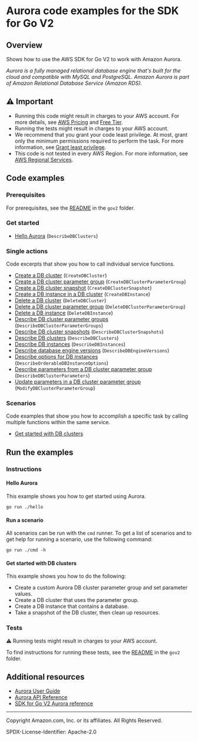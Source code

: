 # Aurora code examples for the SDK for Go V2

## Overview

Shows how to use the AWS SDK for Go V2 to work with Amazon Aurora.

<!--custom.overview.start-->
<!--custom.overview.end-->

_Aurora is a fully managed relational database engine that's built for the cloud and compatible with MySQL and PostgreSQL. Amazon Aurora is part of Amazon Relational Database Service (Amazon RDS)._

## ⚠ Important

* Running this code might result in charges to your AWS account. For more details, see [AWS Pricing](https://aws.amazon.com/pricing/) and [Free Tier](https://aws.amazon.com/free/).
* Running the tests might result in charges to your AWS account.
* We recommend that you grant your code least privilege. At most, grant only the minimum permissions required to perform the task. For more information, see [Grant least privilege](https://docs.aws.amazon.com/IAM/latest/UserGuide/best-practices.html#grant-least-privilege).
* This code is not tested in every AWS Region. For more information, see [AWS Regional Services](https://aws.amazon.com/about-aws/global-infrastructure/regional-product-services).

<!--custom.important.start-->
<!--custom.important.end-->

## Code examples

### Prerequisites

For prerequisites, see the [README](../README.md#Prerequisites) in the `gov2` folder.


<!--custom.prerequisites.start-->
<!--custom.prerequisites.end-->

### Get started

- [Hello Aurora](hello/hello.go#L4) (`DescribeDBClusters`)


### Single actions

Code excerpts that show you how to call individual service functions.

- [Create a DB cluster](actions/clusters.go#L158) (`CreateDBCluster`)
- [Create a DB cluster parameter group](actions/clusters.go#L45) (`CreateDBClusterParameterGroup`)
- [Create a DB cluster snapshot](actions/clusters.go#L204) (`CreateDBClusterSnapshot`)
- [Create a DB instance in a DB cluster](actions/clusters.go#L241) (`CreateDBInstance`)
- [Delete a DB cluster](actions/clusters.go#L186) (`DeleteDBCluster`)
- [Delete a DB cluster parameter group](actions/clusters.go#L69) (`DeleteDBClusterParameterGroup`)
- [Delete a DB instance](actions/clusters.go#L288) (`DeleteDBInstance`)
- [Describe DB cluster parameter groups](actions/clusters.go#L21) (`DescribeDBClusterParameterGroups`)
- [Describe DB cluster snapshots](actions/clusters.go#L223) (`DescribeDBClusterSnapshots`)
- [Describe DB clusters](actions/clusters.go#L134) (`DescribeDBClusters`)
- [Describe DB instances](actions/clusters.go#L263) (`DescribeDBInstances`)
- [Describe database engine versions](actions/clusters.go#L307) (`DescribeDBEngineVersions`)
- [Describe options for DB instances](actions/clusters.go#L328) (`DescribeOrderableDBInstanceOptions`)
- [Describe parameters from a DB cluster parameter group](actions/clusters.go#L87) (`DescribeDBClusterParameters`)
- [Update parameters in a DB cluster parameter group](actions/clusters.go#L115) (`ModifyDBClusterParameterGroup`)

### Scenarios

Code examples that show you how to accomplish a specific task by calling multiple
functions within the same service.

- [Get started with DB clusters](scenarios/get_started_clusters.go)


<!--custom.examples.start-->
<!--custom.examples.end-->

## Run the examples

### Instructions


<!--custom.instructions.start-->
<!--custom.instructions.end-->

#### Hello Aurora

This example shows you how to get started using Aurora.

```
go run ./hello
```

#### Run a scenario

All scenarios can be run with the `cmd` runner. To get a list of scenarios
and to get help for running a scenario, use the following command:

```
go run ./cmd -h
```

#### Get started with DB clusters

This example shows you how to do the following:

- Create a custom Aurora DB cluster parameter group and set parameter values.
- Create a DB cluster that uses the parameter group.
- Create a DB instance that contains a database.
- Take a snapshot of the DB cluster, then clean up resources.

<!--custom.scenario_prereqs.aurora_Scenario_GetStartedClusters.start-->
<!--custom.scenario_prereqs.aurora_Scenario_GetStartedClusters.end-->


<!--custom.scenarios.aurora_Scenario_GetStartedClusters.start-->
<!--custom.scenarios.aurora_Scenario_GetStartedClusters.end-->

### Tests

⚠ Running tests might result in charges to your AWS account.


To find instructions for running these tests, see the [README](../README.md#Tests)
in the `gov2` folder.



<!--custom.tests.start-->
<!--custom.tests.end-->

## Additional resources

- [Aurora User Guide](https://docs.aws.amazon.com/AmazonRDS/latest/AuroraUserGuide/CHAP_AuroraOverview.html)
- [Aurora API Reference](https://docs.aws.amazon.com/AmazonRDS/latest/APIReference/Welcome.html)
- [SDK for Go V2 Aurora reference](https://pkg.go.dev/github.com/aws/aws-sdk-go-v2/service/rds)

<!--custom.resources.start-->
<!--custom.resources.end-->

---

Copyright Amazon.com, Inc. or its affiliates. All Rights Reserved.

SPDX-License-Identifier: Apache-2.0
